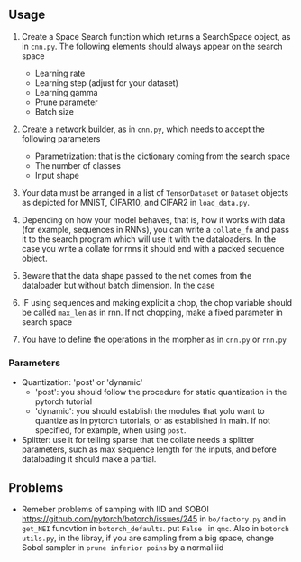 

## Usage

1. Create a Space Search function which returns a SearchSpace object, as in `cnn.py`.
    The following elements should always appear on the search space
    + Learning rate
    + Learning step (adjust for your dataset)
    + Learning gamma 
    + Prune parameter 
    + Batch size

2. Create a network builder, as in `cnn.py`, which needs to accept the following parameters
    + Parametrization: that is the dictionary coming from the search space
    + The number of classes
    + Input shape

3. Your data must be arranged in a list of `TensorDataset` or `Dataset` objects as depicted for MNIST, CIFAR10, and CIFAR2 in `load_data.py`.
4. Depending on how your model behaves, that is, how it works with data (for example, sequences in RNNs), you can write a `collate_fn` and pass it to the search program which will use it with the dataloaders. In the case you write a collate for rnns it should end with a packed sequence object.
5. Beware that the data shape passed to the net comes from the dataloader but without batch dimension. In the case

6. IF using sequences and making explicit a chop, the chop variable should be called `max_len` as in rnn. If not chopping, make a fixed parameter in search space
7. You have to define the operations in the morpher as in `cnn.py` or `rnn.py`


### Parameters

+ Quantization: 'post' or 'dynamic'
    + 'post': you should follow the procedure for static quantization in  the pytorch tutorial
    + 'dynamic': you should establish the modules that yolu want to quantize as in pytorch tutorials, or as established in main. If not specified, for example, when using `post`.
+ Splitter: use it for telling sparse that the collate needs a splitter parameters, such as max sequence length for the inputs, and before dataloading it should make
a partial.

## Problems 

+ Remeber problems of samping with IID and SOBOl https://github.com/pytorch/botorch/issues/245 in `bo/factory.py` and in `get_NEI` funcvtion in `botorch_defaults`. put `False ` in `qmc`. Also in `botorch utils.py`, in the libray, if you are sampling from a big space, change Sobol sampler in `prune inferior poins` by a normal iid